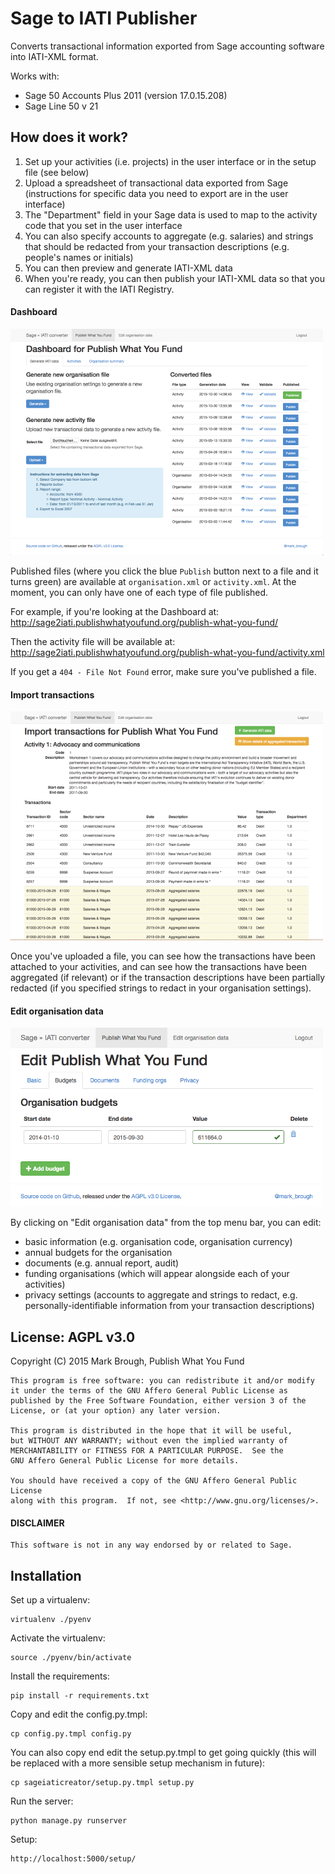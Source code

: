 # Sage to IATI Publisher

Converts transactional information exported from Sage accounting software into IATI-XML format.

Works with: 

* Sage 50 Accounts Plus 2011 (version 17.0.15.208)
* Sage Line 50 v 21

## How does it work?

1. Set up your activities (i.e. projects) in the user interface or in the setup file (see below)
2. Upload a spreadsheet of transactional data exported from Sage (instructions for specific data you need to export are in the user interface)
3. The "Department" field in your Sage data is used to map to the activity code that you set in the user interface
4. You can also specify accounts to aggregate (e.g. salaries) and strings that should be redacted from your transaction descriptions (e.g. people's names or initials)
5. You can then preview and generate IATI-XML data
6. When you're ready, you can then publish your IATI-XML data so that you can register it with the IATI Registry.

#### Dashboard

![Dashboard](dashboard.png "Dashboard")

Published files (where you click the blue `Publish` button next to a file and it turns green) are available at `organisation.xml` or `activity.xml`. At the moment, you can only have one of each type of file published.

For example, if you're looking at the Dashboard at:
http://sage2iati.publishwhatyoufund.org/publish-what-you-fund/

Then the activity file will be available at:
http://sage2iati.publishwhatyoufund.org/publish-what-you-fund/activity.xml

If you get a `404 - File Not Found` error, make sure you've published a file.

#### Import transactions

![Import transactions](transactions-import.png "Import transactions")

Once you've uploaded a file, you can see how the transactions have been attached to your activities, and can see how the transactions have been aggregated (if relevant) or if the transaction descriptions have been partially redacted (if you specified strings to redact in your organisation settings).

#### Edit organisation data

![Edit organisation data](edit-org.png "Edit organisation data")

By clicking on "Edit organisation data" from the top menu bar, you can edit:
* basic information (e.g. organisation code, organisation currency)
* annual budgets for the organisation
* documents (e.g. annual report, audit)
* funding organisations (which will appear alongside each of your activities)
* privacy settings (accounts to aggregate and strings to redact, e.g. personally-identifiable information from your transaction descriptions)

## License: AGPL v3.0

Copyright (C) 2015 Mark Brough, Publish What You Fund

    This program is free software: you can redistribute it and/or modify
    it under the terms of the GNU Affero General Public License as
    published by the Free Software Foundation, either version 3 of the
    License, or (at your option) any later version.

    This program is distributed in the hope that it will be useful,
    but WITHOUT ANY WARRANTY; without even the implied warranty of
    MERCHANTABILITY or FITNESS FOR A PARTICULAR PURPOSE.  See the
    GNU Affero General Public License for more details.

    You should have received a copy of the GNU Affero General Public License
    along with this program.  If not, see <http://www.gnu.org/licenses/>.
    
#### DISCLAIMER

    This software is not in any way endorsed by or related to Sage.
    
## Installation

Set up a virtualenv:

    virtualenv ./pyenv

Activate the virtualenv:

    source ./pyenv/bin/activate

Install the requirements:

    pip install -r requirements.txt

Copy and edit the config.py.tmpl:

    cp config.py.tmpl config.py

You can also copy end edit the setup.py.tmpl to get going quickly (this 
will be replaced with a more sensible setup mechanism in future):

    cp sageiaticreator/setup.py.tmpl setup.py

Run the server:

    python manage.py runserver

Setup:

    http://localhost:5000/setup/